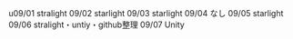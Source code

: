 u09/01
stralight
09/02
starlight
09/03
starlight
09/04
なし
09/05
starlight
09/06
stralight・untiy・github整理
09/07
Unity
